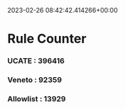 2023-02-26 08:42:42.414266+00:00
# Rule Counter 
 ### UCATE : 396416

 ### Veneto : 92359

 ### Allowlist : 13929
